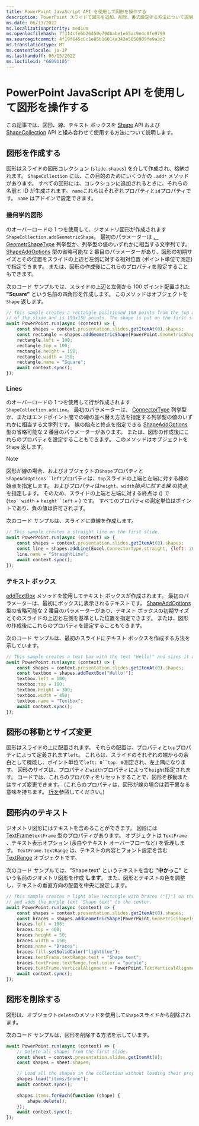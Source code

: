 ```yaml
---
title: PowerPoint JavaScript API を使用して図形を操作する
description: PowerPoint スライドで図形を追加、削除、書式設定する方法について説明します。
ms.date: 06/13/2022
ms.localizationpriority: medium
ms.openlocfilehash: 7f314cfebb26450e79dbabe1e65ac9e4c8fe9799
ms.sourcegitcommit: 4f19f645c6c1e85b16014a342e5058989fe9a3d2
ms.translationtype: MT
ms.contentlocale: ja-JP
ms.lasthandoff: 06/15/2022
ms.locfileid: "66091105"
---
```

# <a name="work-with-shapes-using-the-powerpoint-javascript-api"></a>PowerPoint JavaScript API を使用して図形を操作する

この記事では、図形、線、テキスト ボックスを [Shape](/javascript/api/powerpoint/powerpoint.shape) API および [ShapeCollection](/javascript/api/powerpoint/powerpoint.shapecollection) API と組み合わせて使用する方法について説明します。

## <a name="create-shapes"></a>図形を作成する

図形はスライドの図形コレクション (`slide.shapes`) を介して作成され、格納されます。 `ShapeCollection` には、この目的のためにいくつかの `.add*` メソッドがあります。 すべての図形には、コレクションに追加されるときに、それらの名前と ID が生成されます。 `name`これらはそれぞれプロパティと`id`プロパティです。 `name` はアドインで設定できます。

### <a name="geometric-shapes"></a>幾何学的図形

のオーバーロードの 1 つを使用して、ジオメトリ図形が作成されます `ShapeCollection.addGeometricShape`。 最初のパラメーターは [、GeometrShapeType](/javascript/api/powerpoint/powerpoint.geometricshapetype) 列挙型か、列挙型の値のいずれかに相当する文字列です。 [ShapeAddOptions](/javascript/api/powerpoint/powerpoint.shapeaddoptions) 型の省略可能な 2 番目のパラメーターがあり、図形の初期サイズとその位置をスライドの上辺と左側に対する相対位置 (ポイント単位で測定) で指定できます。 または、図形の作成後にこれらのプロパティを設定することもできます。

次のコード サンプルでは、スライドの上辺と左側から 100 ポイント配置された **"Square"** という名前の四角形を作成します。 このメソッドはオブジェクトを `Shape` 返します。

```js
// This sample creates a rectangle positioned 100 points from the top and left sides
// of the slide and is 150x150 points. The shape is put on the first slide.
await PowerPoint.run(async (context) => {
    const shapes = context.presentation.slides.getItemAt(0).shapes;
    const rectangle = shapes.addGeometricShape(PowerPoint.GeometricShapeType.rectangle);
    rectangle.left = 100;
    rectangle.top = 100;
    rectangle.height = 150;
    rectangle.width = 150;
    rectangle.name = "Square";
    await context.sync();
});
```

### <a name="lines"></a>Lines

のオーバーロードの 1 つを使用して行が作成されます `ShapeCollection.addLine`。 最初のパラメーターは、 [ConnectorType](/javascript/api/powerpoint/powerpoint.connectortype) 列挙型か、またはエンドポイント間での線の並べ替え方法を指定する列挙型の値のいずれかに相当する文字列です。 線の始点と終点を指定できる [ShapeAddOptions](/javascript/api/powerpoint/powerpoint.shapeaddoptions) 型の省略可能な 2 番目のパラメーターがあります。 または、図形の作成後にこれらのプロパティを設定することもできます。 このメソッドはオブジェクトを `Shape` 返します。

> [!NOTE]
> 図形が線の場合、およびオブジェクトの`Shape`プロパティと`ShapeAddOptions``left`プロパティは、`top`スライドの上端と左端に対する線の始点を指定します。 およびプロパティは`height`、`width`*始点に対する線* の終点を指定します。 そのため、スライドの上端と左端に対する終点は () で (`top``width` + `height``left` + ) です。 すべてのプロパティの測定単位はポイントであり、負の値は許可されます。

次のコード サンプルは、スライドに直線を作成します。

```js
// This sample creates a straight line on the first slide.
await PowerPoint.run(async (context) => {
    const shapes = context.presentation.slides.getItemAt(0).shapes;
    const line = shapes.addLine(Excel.ConnectorType.straight, {left: 200, top: 50, height: 300, width: 150});
    line.name = "StraightLine";
    await context.sync();
});
```

### <a name="text-boxes"></a>テキスト ボックス

[addTextBox](/javascript/api/powerpoint/powerpoint.shapecollection#powerpoint-powerpoint-shapecollection-addtextbox-member(1)) メソッドを使用してテキスト ボックスが作成されます。 最初のパラメーターは、最初にボックスに表示されるテキストです。 [ShapeAddOptions](/javascript/api/powerpoint/powerpoint.shapeaddoptions) 型の省略可能な 2 番目のパラメーターがあり、テキスト ボックスの初期サイズとそのスライドの上辺と左側を基準とした位置を指定できます。 または、図形の作成後にこれらのプロパティを設定することもできます。

次のコード サンプルは、最初のスライドにテキスト ボックスを作成する方法を示しています。

```js
// This sample creates a text box with the text "Hello!" and sizes it appropriately.
await PowerPoint.run(async (context) => {
    const shapes = context.presentation.slides.getItemAt(0).shapes;
    const textbox = shapes.addTextBox("Hello!");
    textbox.left = 100;
    textbox.top = 100;
    textbox.height = 300;
    textbox.width = 450;
    textbox.name = "Textbox";
    await context.sync();
});
```

## <a name="move-and-resize-shapes"></a>図形の移動とサイズ変更

図形はスライドの上に配置されます。 それらの配置は、プロパティと`top`プロパティによって定義されます`left`。 これらは、スライドのそれぞれの端からの余白として機能し、ポイント単位で`left: 0``top: 0`測定され、左上隅になります。 図形のサイズは、プロパティと`width`プロパティによって`height`指定されます。 コードでは、これらのプロパティをリセットすることで、図形を移動またはサイズ変更できます。 (これらのプロパティは、図形が線の場合は若干異なる意味を持ちます。 [行を](#lines)参照してください。)

## <a name="text-in-shapes"></a>図形内のテキスト

ジオメトリ図形にはテキストを含めることができます。 図形には [TextFrame](/javascript/api/powerpoint/powerpoint.textframe)`textFrame` 型のプロパティがあります。 オブジェクトは `TextFrame` 、テキスト表示オプション (余白やテキスト オーバーフローなど) を管理します。 `TextFrame.textRange` は、テキストの内容とフォント設定を含む [TextRange](/javascript/api/powerpoint/powerpoint.textrange) オブジェクトです。

次のコード サンプルでは、"Shape text" というテキストを含む **"中かっこ"** という名前のジオメトリ図形を作成 **します**。 また、図形とテキストの色を調整し、テキストの垂直方向の配置を中央に設定します。

```js
// This sample creates a light blue rectangle with braces ("{}") on the left and right ends
// and adds the purple text "Shape text" to the center.
await PowerPoint.run(async (context) => {
    const shapes = context.presentation.slides.getItemAt(0).shapes;
    const braces = shapes.addGeometricShape(PowerPoint.GeometricShapeType.bracePair);
    braces.left = 100;
    braces.top = 400;
    braces.height = 50;
    braces.width = 150;
    braces.name = "Braces";
    braces.fill.setSolidColor("lightblue");
    braces.textFrame.textRange.text = "Shape text";
    braces.textFrame.textRange.font.color = "purple";
    braces.textFrame.verticalAlignment = PowerPoint.TextVerticalAlignment.middleCentered;
    await context.sync();
});
```

## <a name="delete-shapes"></a>図形を削除する

図形は、オブジェクト`delete`のメソッドを使用して`Shape`スライドから削除されます。

次のコード サンプルは、図形を削除する方法を示しています。

```js
await PowerPoint.run(async (context) => {
    // Delete all shapes from the first slide.
    const sheet = context.presentation.slides.getItemAt(0);
    const shapes = sheet.shapes;

    // Load all the shapes in the collection without loading their properties.
    shapes.load("items/$none");
    await context.sync();
        
    shapes.items.forEach(function (shape) {
        shape.delete();
    });
    await context.sync();
});
```
